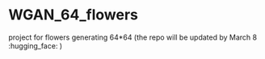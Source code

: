 # WGAN_64_flowers
project for flowers generating 64*64 (the repo will be updated by March 8 :hugging_face: )
